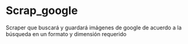 # Scrap_google
Scraper que buscará y guardará imágenes de google de acuerdo a la búsqueda en un formato y dimensión requerido
